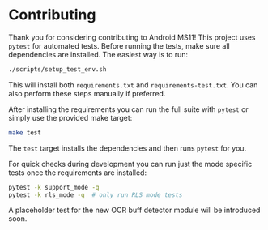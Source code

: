 # Contributing

Thank you for considering contributing to Android MS11! This project uses `pytest` for automated tests.
Before running the tests, make sure all dependencies are installed. The easiest way is to run:

```bash
./scripts/setup_test_env.sh
```

This will install both `requirements.txt` and `requirements-test.txt`. You can also perform these steps manually if preferred.

After installing the requirements you can run the full suite with `pytest` or simply use the provided make target:

```bash
make test
```

The `test` target installs the dependencies and then runs `pytest` for you.

For quick checks during development you can run just the mode specific tests
once the requirements are installed:

```bash
pytest -k support_mode -q
pytest -k rls_mode -q  # only run RLS mode tests
```

A placeholder test for the new OCR buff detector module will be introduced soon.
